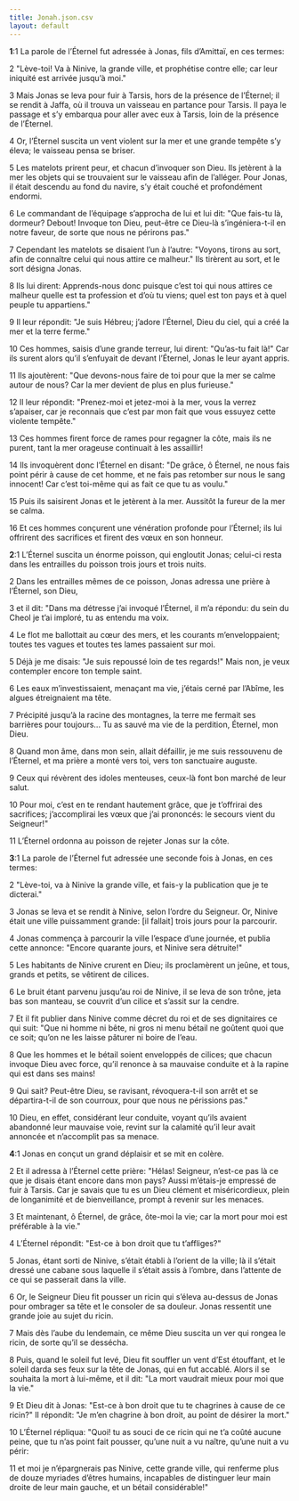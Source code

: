 ```yaml
---
title: Jonah.json.csv
layout: default
---
```

<span class="marginnote num" label="1:1" name="1-1"><strong>1</strong>:1</span>
La parole de l’Éternel fut adressée à Jonas, fils d’Amittaï, en ces termes:

<span class="marginnote num" label="1:2" name="1-2">2</span>
"Lève-toi! Va à Ninive, la grande ville, et prophétise contre elle; car leur iniquité est arrivée jusqu’à moi."

<span class="marginnote num" label="1:3" name="1-3">3</span>
Mais Jonas se leva pour fuir à Tarsis, hors de la présence de l’Éternel; il se rendit à Jaffa, où il trouva un vaisseau en partance pour Tarsis. Il paya le passage et s’y embarqua pour aller avec eux à Tarsis, loin de la présence de l’Éternel.

<span class="marginnote num" label="1:4" name="1-4">4</span>
Or, l’Éternel suscita un vent violent sur la mer et une grande tempête s’y éleva; le vaisseau pensa se briser.

<span class="marginnote num" label="1:5" name="1-5">5</span>
Les matelots prirent peur, et chacun d’invoquer son Dieu. Ils jetèrent à la mer les objets qui se trouvaient sur le vaisseau afin de l’alléger. Pour Jonas, il était descendu au fond du navire, s’y était couché et profondément endormi.

<span class="marginnote num" label="1:6" name="1-6">6</span>
Le commandant de l’équipage s’approcha de lui et lui dit: "Que fais-tu là, dormeur? Debout! Invoque ton Dieu, peut-être ce Dieu-là s’ingéniera-t-il en notre faveur, de sorte que nous ne périrons pas."

<span class="marginnote num" label="1:7" name="1-7">7</span>
Cependant les matelots se disaient l’un à l’autre: "Voyons, tirons au sort, afin de connaître celui qui nous attire ce malheur." Ils tirèrent au sort, et le sort désigna Jonas.

<span class="marginnote num" label="1:8" name="1-8">8</span>
Ils lui dirent: Apprends-nous donc puisque c’est toi qui nous attires ce malheur quelle est ta profession et d’où tu viens; quel est ton pays et à quel peuple tu appartiens."

<span class="marginnote num" label="1:9" name="1-9">9</span>
Il leur répondit: "Je suis Hébreu; j’adore l’Éternel, Dieu du ciel, qui a créé la mer et la terre ferme."

<span class="marginnote num" label="1:10" name="1-10">10</span>
Ces hommes, saisis d’une grande terreur, lui dirent: "Qu’as-tu fait là!" Car ils surent alors qu’il s’enfuyait de devant l’Éternel, Jonas le leur ayant appris.

<span class="marginnote num" label="1:11" name="1-11">11</span>
Ils ajoutèrent: "Que devons-nous faire de toi pour que la mer se calme autour de nous? Car la mer devient de plus en plus furieuse."

<span class="marginnote num" label="1:12" name="1-12">12</span>
Il leur répondit: "Prenez-moi et jetez-moi à la mer, vous la verrez s’apaiser, car je reconnais que c’est par mon fait que vous essuyez cette violente tempête."

<span class="marginnote num" label="1:13" name="1-13">13</span>
Ces hommes firent force de rames pour regagner la côte, mais ils ne purent, tant la mer orageuse continuait à les assaillir!

<span class="marginnote num" label="1:14" name="1-14">14</span>
Ils invoquèrent donc l’Éternel en disant: "De grâce, ô Éternel, ne nous fais point périr à cause de cet homme, et ne fais pas retomber sur nous le sang innocent! Car c’est toi-même qui as fait ce que tu as voulu."

<span class="marginnote num" label="1:15" name="1-15">15</span>
Puis ils saisirent Jonas et le jetèrent à la mer. Aussitôt la fureur de la mer se calma.

<span class="marginnote num" label="1:16" name="1-16">16</span>
Et ces hommes conçurent une vénération profonde pour l’Éternel; ils lui offrirent des sacrifices et firent des vœux en son honneur.

<span class="marginnote num" label="2:1" name="2-1"><strong>2</strong>:1</span>
L’Éternel suscita un énorme poisson, qui engloutit Jonas; celui-ci resta dans les entrailles du poisson trois jours et trois nuits.

<span class="marginnote num" label="2:2" name="2-2">2</span>
Dans les entrailles mêmes de ce poisson, Jonas adressa une prière à l’Éternel, son Dieu,

<span class="marginnote num" label="2:3" name="2-3">3</span>
et il dit: "Dans ma détresse j’ai invoqué l’Éternel, il m’a répondu: du sein du Cheol je t’ai imploré, tu as entendu ma voix.

<span class="marginnote num" label="2:4" name="2-4">4</span>
Le flot me ballottait au cœur des mers, et les courants m’enveloppaient; toutes tes vagues et toutes tes lames passaient sur moi.

<span class="marginnote num" label="2:5" name="2-5">5</span>
Déjà je me disais: "Je suis repoussé loin de tes regards!" Mais non, je veux contempler encore ton temple saint.

<span class="marginnote num" label="2:6" name="2-6">6</span>
Les eaux m’investissaient, menaçant ma vie, j’étais cerné par l’Abîme, les algues étreignaient ma tête.

<span class="marginnote num" label="2:7" name="2-7">7</span>
Précipité jusqu’à la racine des montagnes, la terre me fermait ses barrières pour toujours... Tu as sauvé ma vie de la perdition, Éternel, mon Dieu.

<span class="marginnote num" label="2:8" name="2-8">8</span>
Quand mon âme, dans mon sein, allait défaillir, je me suis ressouvenu de l’Éternel, et ma prière a monté vers toi, vers ton sanctuaire auguste.

<span class="marginnote num" label="2:9" name="2-9">9</span>
Ceux qui révèrent des idoles menteuses, ceux-là font bon marché de leur salut.

<span class="marginnote num" label="2:10" name="2-10">10</span>
Pour moi, c’est en te rendant hautement grâce, que je t’offrirai des sacrifices; j’accomplirai les vœux que j’ai prononcés: le secours vient du Seigneur!"

<span class="marginnote num" label="2:11" name="2-11">11</span>
L’Éternel ordonna au poisson de rejeter Jonas sur la côte.

<span class="marginnote num" label="3:1" name="3-1"><strong>3</strong>:1</span>
La parole de l’Éternel fut adressée une seconde fois à Jonas, en ces termes:

<span class="marginnote num" label="3:2" name="3-2">2</span>
"Lève-toi, va à Ninive la grande ville, et fais-y la publication que je te dicterai."

<span class="marginnote num" label="3:3" name="3-3">3</span>
Jonas se leva et se rendit à Ninive, selon l’ordre du Seigneur. Or, Ninive était une ville puissamment grande: [il fallait] trois jours pour la parcourir.

<span class="marginnote num" label="3:4" name="3-4">4</span>
Jonas commença à parcourir la ville l’espace d’une journée, et publia cette annonce: "Encore quarante jours, et Ninive sera détruite!"

<span class="marginnote num" label="3:5" name="3-5">5</span>
Les habitants de Ninive crurent en Dieu; ils proclamèrent un jeûne, et tous, grands et petits, se vêtirent de cilices.

<span class="marginnote num" label="3:6" name="3-6">6</span>
Le bruit étant parvenu jusqu’au roi de Ninive, il se leva de son trône, jeta bas son manteau, se couvrit d’un cilice et s’assit sur la cendre.

<span class="marginnote num" label="3:7" name="3-7">7</span>
Et il fit publier dans Ninive comme décret du roi et de ses dignitaires ce qui suit: "Que ni homme ni bête, ni gros ni menu bétail ne goûtent quoi que ce soit; qu’on ne les laisse pâturer ni boire de l’eau.

<span class="marginnote num" label="3:8" name="3-8">8</span>
Que les hommes et le bétail soient enveloppés de cilices; que chacun invoque Dieu avec force, qu’il renonce à sa mauvaise conduite et à la rapine qui est dans ses mains!

<span class="marginnote num" label="3:9" name="3-9">9</span>
Qui sait? Peut-être Dieu, se ravisant, révoquera-t-il son arrêt et se départira-t-il de son courroux, pour que nous ne périssions pas."

<span class="marginnote num" label="3:10" name="3-10">10</span>
Dieu, en effet, considérant leur conduite, voyant qu’ils avaient abandonné leur mauvaise voie, revint sur la calamité qu’il leur avait annoncée et n’accomplit pas sa menace.

<span class="marginnote num" label="4:1" name="4-1"><strong>4</strong>:1</span>
Jonas en conçut un grand déplaisir et se mit en colère.

<span class="marginnote num" label="4:2" name="4-2">2</span>
Et il adressa à l’Éternel cette prière: "Hélas! Seigneur, n’est-ce pas là ce que je disais étant encore dans mon pays? Aussi m’étais-je empressé de fuir à Tarsis. Car je savais que tu es un Dieu clément et miséricordieux, plein de longanimité et de bienveillance, prompt à revenir sur les menaces.

<span class="marginnote num" label="4:3" name="4-3">3</span>
Et maintenant, ô Éternel, de grâce, ôte-moi la vie; car la mort pour moi est préférable à la vie."

<span class="marginnote num" label="4:4" name="4-4">4</span>
L’Éternel répondit: "Est-ce à bon droit que tu t’affliges?"

<span class="marginnote num" label="4:5" name="4-5">5</span>
Jonas, étant sorti de Ninive, s’était établi à l’orient de la ville; là il s’était dressé une cabane sous laquelle il s’était assis à l’ombre, dans l’attente de ce qui se passerait dans la ville.

<span class="marginnote num" label="4:6" name="4-6">6</span>
Or, le Seigneur Dieu fit pousser un ricin qui s’éleva au-dessus de Jonas pour ombrager sa tête et le consoler de sa douleur. Jonas ressentit une grande joie au sujet du ricin.

<span class="marginnote num" label="4:7" name="4-7">7</span>
Mais dès l’aube du lendemain, ce même Dieu suscita un ver qui rongea le ricin, de sorte qu’il se dessécha.

<span class="marginnote num" label="4:8" name="4-8">8</span>
Puis, quand le soleil fut levé, Dieu fit souffler un vent d’Est étouffant, et le soleil darda ses feux sur la tête de Jonas, qui en fut accablé. Alors il se souhaita la mort à lui-même, et il dit: "La mort vaudrait mieux pour moi que la vie."

<span class="marginnote num" label="4:9" name="4-9">9</span>
Et Dieu dit à Jonas: "Est-ce à bon droit que tu te chagrines à cause de ce ricin?" Il répondit: "Je m’en chagrine à bon droit, au point de désirer la mort."

<span class="marginnote num" label="4:10" name="4-10">10</span>
L’Éternel répliqua: "Quoi! tu as souci de ce ricin qui ne t’a coûté aucune peine, que tu n’as point fait pousser, qu’une nuit a vu naître, qu’une nuit a vu périr:

<span class="marginnote num" label="4:11" name="4-11">11</span>
et moi je n’épargnerais pas Ninive, cette grande ville, qui renferme plus de douze myriades d’êtres humains, incapables de distinguer leur main droite de leur main gauche, et un bétail considérable!"
